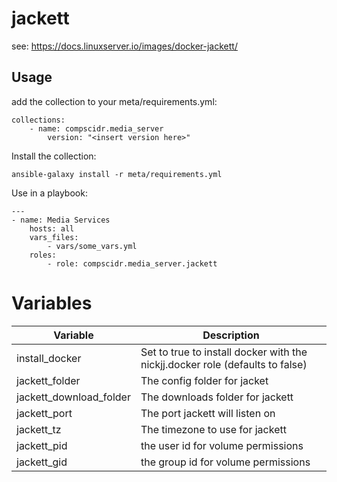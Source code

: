 # jackett
see: https://docs.linuxserver.io/images/docker-jackett/

## Usage
add the collection to your meta/requirements.yml:
```
collections:
    - name: compscidr.media_server
        version: "<insert version here>"
```

Install the collection:
```
ansible-galaxy install -r meta/requirements.yml
```

Use in a playbook:
```
---
- name: Media Services
    hosts: all
    vars_files:
        - vars/some_vars.yml
    roles:
        - role: compscidr.media_server.jackett
```

# Variables
Variable                                | Description
--------------------------------------- | ------------------------------------------------------------------------------------------------------------------------------------------------------------------------------------------------------
install_docker                          | Set to true to install docker with the nickjj.docker role (defaults to false)
jackett_folder                          | The config folder for jacket
jackett_download_folder                 | The downloads folder for jackett
jackett_port                            | The port jackett will listen on
jackett_tz                              | The timezone to use for jackett
jackett_pid                             | the user id for volume permissions
jackett_gid                             | the group id for volume permissions